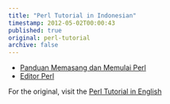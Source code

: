 ```yaml
---
title: "Perl Tutorial in Indonesian"
timestamp: 2012-05-02T00:00:43
published: true
original: perl-tutorial
archive: false
---
```



* [Panduan Memasang dan Memulai Perl](/panduan-memasang-dan-memulai-perl)
* [Editor Perl](/editor-perl)
<!--
* <a href=""></a>
-->


For the original, visit the [Perl Tutorial in English](https://perlmaven.com/perl-tutorial)

